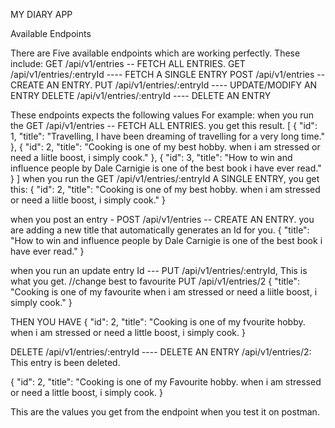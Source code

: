 MY DIARY APP

Available Endpoints

There are Five available endpoints which are working perfectly. These include:
GET /api/v1/entries -- FETCH ALL ENTRIES.
GET /api/v1/entries/:entryId ---- FETCH A SINGLE ENTRY
POST /api/v1/entries -- CREATE AN ENTRY.
PUT /api/v1/entries/:entryId ---- UPDATE/MODIFY AN ENTRY
DELETE /api/v1/entries/:entryId ----  DELETE AN ENTRY

These endpoints expects the following values
For example: when you run the GET /api/v1/entries -- FETCH ALL ENTRIES.
you get this result.
 [
{
        "id": 1,
        "title": "Travelling, I have been dreaming of travelling for a very long time."
    },
    {
        "id": 2,
        "title": "Cooking is one of my best hobby. when i am stressed or need a liitle boost, i simply cook."
    },
    {
        "id": 3,
        "title": "How to win and influence people by Dale Carnigie is one of the best book i have ever read."
    }
]
when you run the GET /api/v1/entries/:entryId A SINGLE ENTRY, you get this:
 {
        "id": 2,
        "title": "Cooking is one of my best hobby. when i am stressed or need a liitle boost, i simply cook."
    }
    
when you post an entry - POST /api/v1/entries -- CREATE AN ENTRY. you are adding a new title that automatically generates an Id for you.
 {
        "title": "How to win and influence people by Dale Carnigie is one of the best book i have ever read."
    }

when you run an update entry Id --- PUT /api/v1/entries/:entryId, This is what you get.
//change best to favourite
PUT /api/v1/entries/2
 {
        "title": "Cooking is one of my favourite when i am stressed or need a liitle boost, i simply cook."
    }
    
 THEN YOU HAVE 
  {
        "id": 2,
        "title": "Cooking is one of my fvourite hobby. when i am stressed or need a little boost, i simply cook.
    }

DELETE /api/v1/entries/:entryId ----  DELETE AN ENTRY
/api/v1/entries/2: This entry is been deleted.

 {
        "id": 2,
        "title": "Cooking is one of my Favourite hobby. when i am stressed or need a little boost, i simply cook.
    }
    
    
  This are the values you get from the endpoint when you test it on postman.

